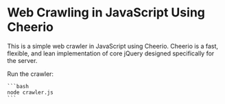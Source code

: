 # Web Crawling in JavaScript Using Cheerio

This is a simple web crawler in JavaScript using Cheerio.
Cheerio is a fast, flexible, and lean implementation of core jQuery designed specifically for the server.

Run the crawler:

    ```bash
    node crawler.js
    ```

    
